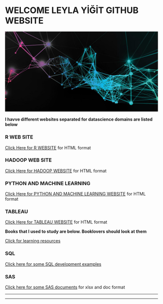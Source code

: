 
# WELCOME LEYLA YİĞİT GITHUB WEBSITE

![Screenshot](pic.jpeg)


**I havve different websites separated for datascience domains are listed below**

### R WEB SITE

[Click Here for R WEBSITE](https://datalovervisualizer.github.io/LEYLAS_REPO_BIGDATA_R/) for HTML format


### HADOOP WEB SITE


[Click Here for HADOOP WEBSITE](https://datalovervisualizer.github.io/HADOOP-SHELL-MONGODB/) for HTML format


### PYTHON AND MACHINE LEARNING

[Click Here for PYTHON AND MACHINE LEARNING WEBSITE](https://datalovervisualizer.github.io/MACHINE_LEARNING_PYTHON/) for HTML format


### TABLEAU

[Click Here for TABLEAU WEBSITE](https://datalovervisualizer.github.io/LEYLAS_REPO_TABLEAU/) for HTML format


**Books that I used to study are below. Booklovers should look at them**

[Click for learning resources](https://github.com/DATALOVERVISUALIZER/LEYLAS_REPO/tree/master/BOOKS)

### SQL

[Click here for some SQL development examples](https://github.com/DATALOVERVISUALIZER/LEYLAS_REPO/tree/master/PLSQL) 

### SAS

[Click here for some SAS documents](https://github.com/DATALOVERVISUALIZER/LEYLAS_REPO/tree/master/SAS/SAS_MACRO_CODING) for xlsx and doc format

***
***
